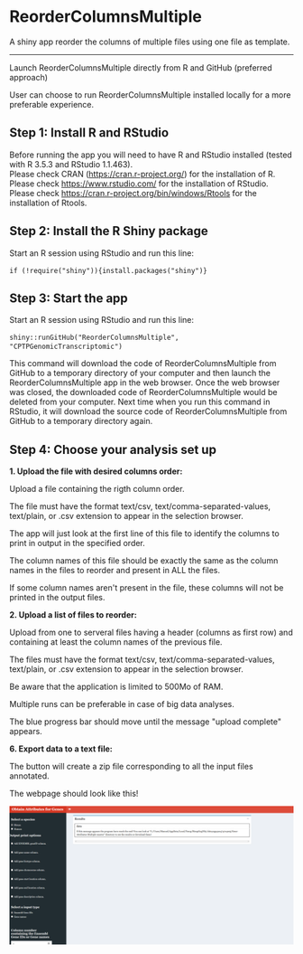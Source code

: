 ReorderColumnsMultiple
========
A shiny app reorder the columns of multiple files using one file as template.

*****

Launch ReorderColumnsMultiple directly from R and GitHub (preferred approach)

User can choose to run ReorderColumnsMultiple installed locally for a more preferable experience.

## Step 1: Install R and RStudio

Before running the app you will need to have R and RStudio installed (tested with R 3.5.3 and RStudio 1.1.463).  
Please check CRAN (<a href="https://cran.r-project.org/" target="_blank">https://cran.r-project.org/</a>) for the installation of R.  
Please check <a href="https://www.rstudio.com/" target="_blank">https://www.rstudio.com/</a> for the installation of RStudio. 
Please check <a href="https://cran.r-project.org/bin/windows/Rtools/" target="_blank">https://cran.r-project.org/bin/windows/Rtools</a> for the installation of Rtools.

## Step 2: Install the R Shiny package

Start an R session using RStudio and run this line:  
```
if (!require("shiny")){install.packages("shiny")}
```

## Step 3: Start the app  

Start an R session using RStudio and run this line:  
```
shiny::runGitHub("ReorderColumnsMultiple", "CPTPGenomicTranscriptomic")
```
This command will download the code of ReorderColumnsMultiple from GitHub to a temporary directory of your computer and then launch the ReorderColumnsMultiple app in the web browser. Once the web browser was closed, the downloaded code of ReorderColumnsMultiple would be deleted from your computer. Next time when you run this command in RStudio, it will download the source code of ReorderColumnsMultiple from GitHub to a temporary directory again. 

## Step 4: Choose your analysis set up  

**1. Upload the file with desired columns order:**

Upload a file containing the rigth column order.

The file must have the format text/csv, text/comma-separated-values, text/plain, or .csv extension to appear in the selection browser.

The app will just look at the first line of this file to identify the columns to print in output in the specified order.

The column names of this file should be exactly the same as the column names in the files to reorder and present in ALL the files.

If some column names aren't present in the file, these columns will not be printed in the output files.

**2. Upload a list of files to reorder:**

Upload from one to serveral files having a header (columns as first row) and containing at least the column names of the previous file.

The files must have the format text/csv, text/comma-separated-values, text/plain, or .csv extension to appear in the selection browser.

Be aware that the application is limited to 500Mo of RAM.

Multiple runs can be preferable in case of big data analyses.

The blue progress bar should move until the message \"upload complete\" appears.


**6. Export data to a text file:**

The button will create a zip file corresponding to all the input files annotated.

The webpage should look like this!

![alt text](https://github.com/CPTPGenomicTranscriptomic/Gene-Attributes-Multiple/blob/master/Gene-Attributes-Multiple_interface.png)
